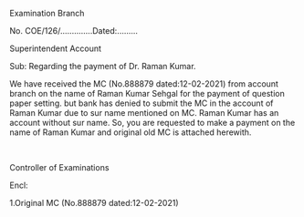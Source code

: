 Examination Branch

No. COE/126/..............Dated:.........

Superintendent Account

Sub: Regarding the payment of Dr. Raman Kumar.

We have received the MC (No.888879 dated:12-02-2021) from account branch on the name of Raman Kumar Sehgal for the payment of question paper setting. but bank has denied to submit the MC in the account of Raman Kumar due to sur name mentioned on MC. Raman Kumar has an account without sur name. So, you are requested to make a payment on the name of Raman Kumar and original old MC is attached herewith.

</br>

Controller of Examinations



Encl:

1.Original MC (No.888879 dated:12-02-2021)

